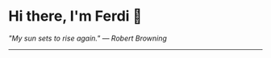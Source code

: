 <h1>Hi there, I'm Ferdi 👋</h1>

<p><em>
  "My sun sets to rise again." — Robert Browning
</em></p>

---
